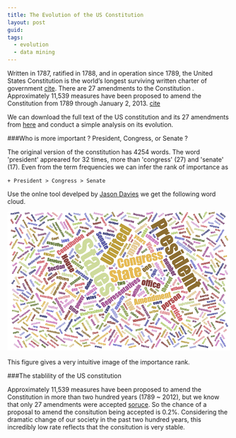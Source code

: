 ```yaml
---
title: The Evolution of the US Constitution
layout: post
guid: 
tags:
  - evolution
  - data mining
---
```



Written in 1787, ratified in 1788, and in operation since 1789, the United States Constitution is the world’s longest surviving written charter of government [cite](http://www.senate.gov/civics/constitution_item/constitution.htm#amendments). There are 27 amendments to the Constitution . Approximately 11,539 measures have been proposed to amend the Constitution from 1789 through January 2, 2013. [cite](http://www.senate.gov/pagelayout/reference/three_column_table/measures_proposed_to_amend_constitution.htm)

We can download the full text of the US constitution and its 27 amendments from [here](http://www.usconstitution.net/const.txt) and conduct a simple analysis on its evolution.

###Who is more important ?  President, Congress, or Senate ?

The original version of the constitution has 4254 words. The word 'president' appreared for 32 times, more than 'congress' (27) and 'senate' (17). Even from the term frequencies we can infer the rank of importance as 

    + President > Congress > Senate
	

Use the onlne tool develped by [Jason Davies](https://www.jasondavies.com) we get the following word cloud.

![wordcloud](/media/files/2014-03-25-The-Evolution-of-the-US-Constitution/wordcloud.png)

This figure gives a very intuitive image of the importance rank.

###The stablility of the US constitution

Approximately 11,539 measures have been proposed to amend the Constitution in more than two hundred years (1789 ~ 2012), but we know that only 27 amendments were accepted [soruce](http://www.senate.gov/pagelayout/reference/three_column_table/measures_proposed_to_amend_constitution.htm). So the chance of a proposal to amend the consitution being accepted is 0.2%. Considering the dramatic change of our society in the past two hundred years, this incredibly low rate reflects that the consitution is very stable.  


